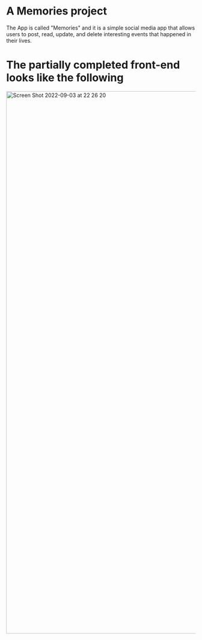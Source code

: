 # A Memories project<br/>
The App is called "Memories" and it is a simple social media app that allows users to post, read, update, and delete interesting events that happened in their lives.<br/>

# The partially completed front-end looks like the following<br/>

<img width="1440" alt="Screen Shot 2022-09-03 at 22 26 20" src="https://user-images.githubusercontent.com/39294611/188298819-498251c6-9c69-4b6a-9509-dd77a570c9a6.png">
